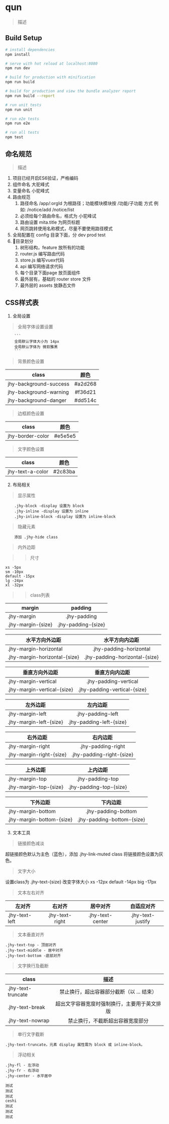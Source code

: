# qun

> 描述

## Build Setup

``` bash
# install dependencies
npm install

# serve with hot reload at localhost:8080
npm run dev

# build for production with minification
npm run build

# build for production and view the bundle analyzer report
npm run build --report

# run unit tests
npm run unit

# run e2e tests
npm run e2e

# run all tests
npm test
```

## 命名规范
> 描述

1. 项目已经开启ES6验证，严格编码
2.  组件命名 大驼峰式
3.  变量命名 小驼峰式
4. 路由规范
	1. 路径命名 /app/:orgId 为根路径；功能模块模块按 /功能/子功能 方式 例如: /notice/add /notice/list
	2. 必须给每个路由命名，格式为 小驼峰试
	3. 路由设置 mita.title 为网页标题
	4. 网页跳转使用名称模式，尽量不要使用路径模式
5. 全局配置在 config 目录下面，分 dev prod test
6. 目录划分
	1. 树形结构，feature 放所有的功能
	2. router.js 编写路由代码
	3. store.js 编写vuex代码
	4. api 编写网络请求代码
	5. 每个目录下面page 放页面组件
	6. 最外层有，基础的 router store 文件
	7. 最外层的 assets 放静态文件


## CSS样式表
1. 全局设置

> 全局字体设置设置

  		```
  		全局默认字体大小为 14px 
  		全局默认字体为 微软雅黑
  		```
  		
> 背景颜色设置

| class        | 颜色           |
| ------------- |:-------------:|
| jhy-background-success      | #a2d268 |
| jhy-background-warning      | #f36d21 |
| jhy-background-danger | #dd514c |

> 边框颜色设置

| class        | 颜色           |
| ------------- |:-------------:|
| jhy-border-color      | #e5e5e5   |
 
> 文字颜色设置

| class        | 颜色           |
| ------------- |:-------------:|
| jhy-text-a-color     | #2c83ba  |

2. 布局相关

> 显示属性

        .jhy-block -display 设置为 block
        .jhy-inline -display 设置为 inline
        .jhy-inline-block -display 设置为 inline-block
        
> 隐藏元素

        添加 .jhy-hide class
        
> 内外边距
    
>> 尺寸
    
    xs -5px
    sm -10px
    default -15px
    lg -24px
    xl -32px

    
>>class列表

| margin        | padding           |
| ------------- |:-------------:|
| .jhy-margin       | .jhy-padding   |
| .jhy-margin-{size} | .jhy-padding-{size}  |

| 水平方向外边距        | 水平方向内边距           |
| ------------- |:-------------:|
| .jhy-margin-horizontal       | .jhy-padding-horizontal   |
| .jhy-margin-horizontal-{size} | .jhy-padding-horizontal-{size}  |

| 垂直方向外边距        | 垂直方向内边距           |
| ------------- |:-------------:|
| .jhy-margin-vertical     | .jhy-padding-vertical   |
| .jhy-margin-vertical-{size} | .jhy-padding-vertical-{size}  |

| 左外边距        | 左内边距           |
| ------------- |:-------------:|
| .jhy-margin-left       | .jhy-padding-left   |
| .jhy-margin-left-{size} | .jhy-padding-left-{size}  |

| 右外边距        | 右内边距           |
| ------------- |:-------------:|
| .jhy-margin-right       | .jhy-padding-right   |
| .jhy-margin-right-{size} | .jhy-padding-right-{size}  |

| 上外边距        | 上内边距           |
| ------------- |:-------------:|
| .jhy-margin-top       | .jhy-padding-top   |
| .jhy-margin-top-{size} | .jhy-padding-top-{size}  |

| 下外边距        | 下内边距           |
| ------------- |:-------------:|
| .jhy-margin-bottom       | .jhy-padding-bottom   |
| .jhy-margin-bottom-{size} | .jhy-padding-bottom-{size}  |
 
3. 文本工具

>链接颜色减淡

超链接颜色默认为主色（蓝色），添加 .jhy-link-muted class 将链接颜色设置为灰色。

>文字大小

 设置class为 .jhy-text-{size} 改变字体大小
 xs -12px
 default -14px
 big -17px

>文本左右对齐

| 左对齐        | 右对齐           | 居中对齐           | 自适应对齐           |
| ------------- |:-------------:|:-------------:|:-------------:|
| .jhy-text-left       | .jhy-text-right   |.jhy-text-center   |.jhy-text-justify   |

>文本垂直对齐

    .jhy-text-top - 顶部对齐
    .jhy-text-middle - 居中对齐
    .jhy-text-bottom -底部对齐

>文字换行及截断

| class        | 描述          |
| ------------- |:-------------:|
| .jhy-text-truncate       | 禁止换行，超出容器部分截断（以 ... 结束）   |
| .jhy-text-break  | 超出文字容器宽度时强制换行，主要用于英文排版  |
| .jhy-text-nowrap  | 禁止换行，不截断超出容器宽度部分  |

>单行文字截断


    .jhy-text-truncate，元素 display 属性需为 block 或 inline-block。

>浮动相关

    .jhy-fl - 左浮动
    .jhy-fr - 右浮动
    .jhy-center - 水平居中

    测试
    测试
    测试
    ceshi
    测试
    测试
    测试